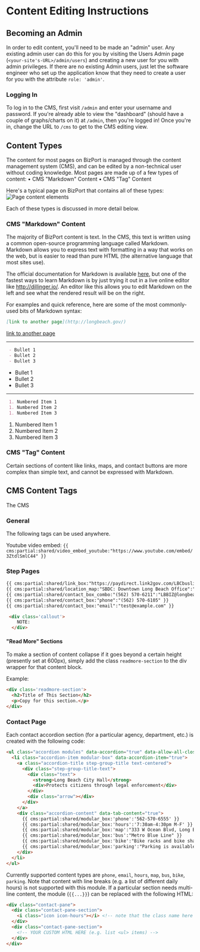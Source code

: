 # Content Editing Instructions

## Becoming an Admin

In order to edit content, you'll need to be made an "admin" user. Any existing admin user can do this for you by visiting the Users Admin page (`<your-site's-URL>/admin/users`) and creating a new user for you with admin privileges. If there are no existing Admin users, just let the software engineer who set up the application know that they need to create a user for you with the attribute `role: 'admin'`.

### Logging In
To log in to the CMS, first visit `/admin` and enter your username and password. If you're already able to view the "dashboard" (should have a couple of graphs/charts on it) at `/admin`, then you're logged in! Once you're in, change the URL to `/cms` to get to the CMS editing view.

## Content Types

The content for most pages on BizPort is managed through the content management system (CMS), and can be edited by a non-technical user without coding knowledge. Most pages are made up of a few types of content:
• CMS "Markdown" Content
• CMS "Tag" Content

Here's a typical page on BizPort that contains all of these types:
![Page content elements](https://github.com/codeforamerica/bizport/docs/images/page_content_elements.png)

Each of these types is discussed in more detail below.

### CMS "Markdown" Content
The majority of BizPort content is text. In the CMS, this text is written using a common open-source programming language called Markdown. Markdown allows you to express text with formatting in a way that works on the web, but is easier to read than pure HTML (the alternative language that most sites use). 

The official documentation for Markdown is available [here](https://daringfireball.net/projects/markdown/syntax), but one of the fastest ways to learn Markdown is by just trying it out in a live online editor like http://dillinger.io/. An editor like this allows you to edit Markdown on the left and see what the rendered result will be on the right.

For examples and quick reference, here are some of the most commonly-used bits of Markdown syntax:

```markdown
[link to another page](http://longbeach.gov/)
```
[link to another page](http://longbeach.gov/)

---

```markdown
 - Bullet 1
 - Bullet 2
 - Bullet 3
```
 - Bullet 1
 - Bullet 2
 - Bullet 3

---

```markdown
 1. Numbered Item 1
 1. Numbered Item 2
 1. Numbered Item 3
```
 1. Numbered Item 1
 1. Numbered Item 2
 1. Numbered Item 3

### CMS "Tag" Content

Certain sections of content like links, maps, and contact buttons are more complex than simple text, and cannot be expressed with Markdown. 

## CMS Content Tags

The CMS

### General

The following tags can be used anywhere.

Youtube video embed: `{{ cms:partial:shared/video_embed_youtube:"https://www.youtube.com/embed/3ZtdlSmlC44" }}`

### Step Pages

```html
{{ cms:partial:shared/link_box:"https://paydirect.link2gov.com/LBCbuslicense/ItemSearch":"PAY":"Renewal Fee Online" }}
{{ cms:partial:shared/location_map:"SBDC: Downtown Long Beach Office":"309 Pine Ave, Long Beach, CA 90802" }}
{{ cms:partial:shared/contact_box_combo:"(562) 570-6211":"LBBIZ@longbeach.gov" }}
{{ cms:partial:shared/contact_box:"phone":"(562) 570-6105" }}
{{ cms:partial:shared/contact_box:"email":"test@example.com" }}

 <div class='callout'>
    NOTE:
  </div>
```

#### "Read More" Sections

To make a section of content collapse if it goes beyond a certain height (presently set at 600px), simply add the class `readmore-section` to the div wrapper for that content block.

Example:
```html
<div class='readmore-section'>
  <h2>Title of This Section</h2>
  <p>Copy for this section.</p>
</div>
```

### Contact Page

Each contact accordion section (for a particular agency, department, etc.) is created with the following code:

```html
<ul class="accordion modules" data-accordion="true" data-allow-all-closed="true">
  <li class="accordion-item modular-box" data-accordion-item="true">
    <a class="accordion-title step-group-title text-centered">
      <div class="step-group-title-text">
        <div class="text">
          <strong>Long Beach City Hall</strong>
          <div>Protects citizens through legal enforcement</div>
        </div>
        <div class="arrow"></div>
      </div>
    </a>
    <div class="accordion-content" data-tab-content="true">
      {{ cms:partial:shared/modular_box:'phone':'562-570-6555' }}
      {{ cms:partial:shared/modular_box:'hours':'7:30am-4:30pm M-F' }}
      {{ cms:partial:shared/modular_box:'map':"333 W Ocean Blvd, Long Beach, CA 90802" }}
      {{ cms:partial:shared/modular_box:'bus':"Metro Blue Line" }}
      {{ cms:partial:shared/modular_box:'bike':"Bike racks and bike share pods available." }}
      {{ cms:partial:shared/modular_box:'parking':"Parking is available at 332 West Broadway Avenue; the first 30 minutes are free, and each additional 20 minutes cost $1.25, with a maximum fee of $7.50. Metered parking is also available along Broadway and Cedar, directly in front of City Hall." }}
    </div>
  </li>
</ul>
```

Currently supported content types are `phone`, `email`, `hours`, `map`, `bus`, `bike`, `parking`. Note that content with line breaks (e.g. a list of different daily hours) is not supported with this module. If a particular section needs multi-line content, the module (`{{...}}`) can be replaced with the following HTML:

```html
<div class="contact-pane">
  <div class="contact-pane-section">
    <i class="icon icon-hours"></i> <!-- note that the class name here determines the icon -->
  </div>
  <div class="contact-pane-section">
    <!-- YOUR CUSTOM HTML HERE (e.g. list <ul> items) -->
  </div>
</div>
```
